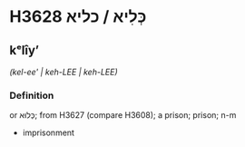 # H3628 כְּלִיא / כליא

## kᵉlîyʼ

_(kel-ee' | keh-LEE | keh-LEE)_

### Definition

or כְּלוּא; from H3627 (compare H3608); a prison; prison; n-m

- imprisonment
